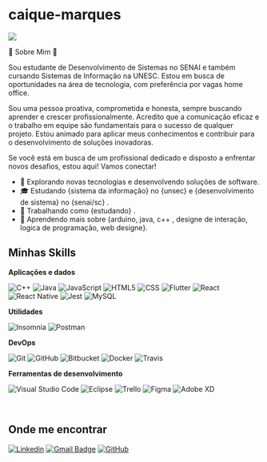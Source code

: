 # caique-marques
![](https://komarev.com/ghpvc/?username=iuricode&color=006bed)

🌟 Sobre Mim 🌟

Sou estudante de Desenvolvimento de Sistemas no SENAI e também cursando Sistemas de Informação na UNESC. Estou em busca de oportunidades na área de tecnologia, com preferência por vagas home office.

Sou uma pessoa proativa, comprometida e honesta, sempre buscando aprender e crescer profissionalmente. Acredito que a comunicação eficaz e o trabalho em equipe são fundamentais para o sucesso de qualquer projeto. Estou animado para aplicar meus conhecimentos e contribuir para o desenvolvimento de soluções inovadoras.

Se você está em busca de um profissional dedicado e disposto a enfrentar novos desafios, estou aqui! Vamos conectar!


- 🤔 Explorando novas tecnologias e desenvolvendo soluções de software.
- 🎓 Estudando {sistema da informação} no {unsec} e {desenvolvimento de sistema} no {senai/sc}    .
- 💼 Trabalhando como {estudando} .
- 🌱 Aprendendo mais sobre {arduino, java, c++ , designe de interação, logica de programação, web designe}.

## Minhas Skills

**Aplicações e dados**

![C++](https://img.shields.io/badge/-C++-333333?style=flat&logo=C%2B%2B&logoColor=00599C)
![Java](https://img.shields.io/badge/-Java-333333?style=flat&logo=Java&logoColor=007396)
![JavaScript](https://img.shields.io/badge/-JavaScript-333333?style=flat&logo=javascript)
![HTML5](https://img.shields.io/badge/-HTML5-333333?style=flat&logo=HTML5)
![CSS](https://img.shields.io/badge/-CSS-333333?style=flat&logo=CSS3&logoColor=1572B6)
![Flutter](https://img.shields.io/badge/-Flutter-333333?style=flat&logo=Flutter)
![React](https://img.shields.io/badge/-React-333333?style=flat&logo=react)
![React Native](https://img.shields.io/badge/-React%20Native-333333?style=flat&logo=react)
![Jest](https://img.shields.io/badge/-Jest-333333?style=flat&logo=jest)
![MySQL](https://img.shields.io/badge/-MySQL-333333?style=flat&logo=mysql)

**Utilidades**

![Insomnia](https://img.shields.io/badge/-Insomnia-333333?style=flat&logo=insomnia)
![Postman](https://img.shields.io/badge/-Postman-333333?style=flat&logo=postman)

**DevOps**

![Git](https://img.shields.io/badge/-Git-333333?style=flat&logo=git)
![GitHub](https://img.shields.io/badge/-GitHub-333333?style=flat&logo=github)
![Bitbucket](https://img.shields.io/badge/-Bitbucket-333333?style=flat&logo=bitbucket)
![Docker](https://img.shields.io/badge/-Docker-333333?style=flat&logo=docker)
![Travis](https://img.shields.io/badge/-Travis-333333?style=flat&logo=travis)

**Ferramentas de desenvolvimento**

![Visual Studio Code](https://img.shields.io/badge/-Visual%20Studio%20Code-333333?style=flat&logo=visual-studio-code&logoColor=007ACC)
![Eclipse](https://img.shields.io/badge/-Eclipse-333333?style=flat&logo=eclipse-ide&logoColor=2C2255)
![Trello](https://img.shields.io/badge/-Trello-333333?style=flat&logo=trello&logoColor=007ACC)
![Figma](https://img.shields.io/badge/-Figma-333333?style=flat&logo=figma&logoColor=007ACC)
![Adobe XD](https://img.shields.io/badge/-Adobe%20XD-333333?style=flat&logo=adobe-xd&logoColor=007ACC)

<br/>


  

## Onde me encontrar

[![Linkedin](https://img.shields.io/badge/-username-blue?style=flat-square&logo=Linkedin&logoColor=white&link=LINK-DO-SEU-LINKEDIN)](https://www.linkedin.com/in/caique-marques-304bb7333/)
[![Gmail Badge](https://img.shields.io/badge/-seuemail@email.com-006bed?style=flat-square&logo=Gmail&logoColor=white&link=mailto:SEU-EMAIL)](mailto:caiquemarques.estudos@gmail.com)
[![GitHub](https://img.shields.io/github/followers/iuricode?label=follow&style=social)](https://github.com/caique1212/caique-marques)
